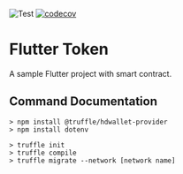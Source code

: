 ![Test](https://github.com/masfranzhuo/flutter_token/workflows/Test/badge.svg)
[![codecov](https://codecov.io/gh/masfranzhuo/flutter_token/branch/main/graph/badge.svg?token=1eLfDdUIDY)](https://codecov.io/gh/masfranzhuo/flutter_token)

# Flutter Token

A sample Flutter project with smart contract.

## Command Documentation

```
> npm install @truffle/hdwallet-provider 
> npm install dotenv

> truffle init
> truffle compile
> truffle migrate --network [network name]
```